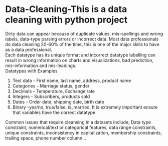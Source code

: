 # Data-Cleaning-This is a data cleaning with python project

Dirty data can appear because of duplicate values, mis-spellings and wrong labels, data-type parsing errors or incorrect data. Most data professionals do data cleaning 20-60% of the time, this is one of the major skills to have as a data professional.  
Each datatype has its unique format and incorrect datatype labelling can result in wrong information on charts and visualizations, bad prediction, mis-information and mis-leadings.                                                                                       
Datatypes with Examples 
1. Text data - First name, last name, address, product name
2. Categories - Marriage status, gender
3. Decimals - Temperature, Exchange rate
4. Integers - Subscribers, products sold
5. Dates - Order date, shipping date, birth date
6. Binary -yes/no, true/false, is_married. It is extremely important ensure that variables have the correct datatype. 

Common issues that require cleansing in a datasets include; Data type constraint, numerical/text or categorical features, data range constraints, unique constraints, inconsistency in capitalization, membership constraints, trailing space, phone number column...
